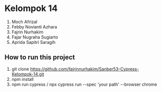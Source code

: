 # Kelompok 14
1. Moch Afrizal 
2. Febby Novianti Azhara
3. Fajrin Nurhakim
4. Fajar Nugraha Sugiarto
5. Aprida Sapitri Saragih 


## How to run this project
1. git clone https://github.com/fajrinnurhakim/Sanber53-Cypress-Kelompok-14.git
2. npm install
3. npm run cypress / npx cypress run --spec 'your path' --browser chrome
